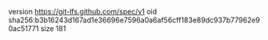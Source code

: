 version https://git-lfs.github.com/spec/v1
oid sha256:b3b16243d167ad1e36696e7596a0a6af56cff183e89dc937b77962e90ac51771
size 181
